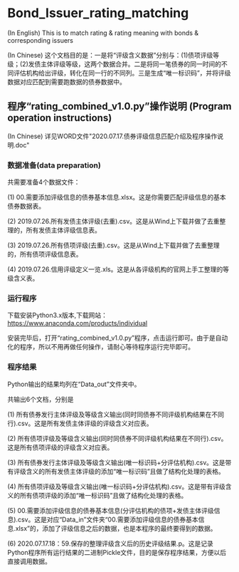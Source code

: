 # Bond_Issuer_rating_matching
(In English) This is to match rating &amp; rating meaning with bonds &amp; corresponding issuers

(In Chinese) 这个文档目的是：一是将“评级含义数据”分别与：(1)债项评级等级；(2)发债主体评级等级，这两个数据合并。二是将同一笔债券的同一时间的不同评估机构给出评级，转化在同一行的不同列。三是生成“唯一标识码”，并将评级数据对应匹配到需要跑数据的债券数据中。

## 程序“rating_combined_v1.0.py”操作说明 (Program operation instructions)
(In Chinese) 详见WORD文件"2020.07.17.债券评级信息匹配介绍及程序操作说明.doc"
### 数据准备(data preparation)

共需要准备4个数据文件：

(1) 00.需要添加评级信息的债券基本信息.xlsx。这是你需要匹配评级信息的基本债券数据表。

(2) 2019.07.26.所有发债主体评级(去重).csv。这是从Wind上下载并做了去重整理的，所有发债主体评级信息表。

(3) 2019.07.26.所有债项评级(去重).csv。这是从Wind上下载并做了去重整理的，所有债项评级信息表。

(4) 2019.07.26.信用评级定义一览.xls。这是从各评级机构的官网上手工整理的等级含义表。

### 运行程序
下载安装Python3.x版本,下载网站：https://www.anaconda.com/products/individual

安装完毕后，打开“rating_combined_v1.0.py”程序，点击运行即可。由于是自动化的程序，所以不用再做任何操作，请耐心等待程序运行完毕即可。

### 程序结果
Python输出的结果均列在“Data_out”文件夹中。

共输出6个文档，分别是

(1) 所有债券发行主体评级及等级含义输出(同时同债券不同评级机构结果在不同行).csv。这是所有发债主体评级的评级含义对应表。

(2) 所有债项评级及等级含义输出(同时同债券不同评级机构结果在不同行).csv。这是所有债项评级的评级含义对应表。

(3) 所有债券发行主体评级及等级含义输出(唯一标识码+分评估机构).csv。这是带有评级含义的所有发债主体评级的添加“唯一标识码”且做了结构化处理的表格。

(4) 所有债项评级及等级含义输出(唯一标识码+分评估机构).csv。这是带有评级含义的所有债项评级的添加“唯一标识码”且做了结构化处理的表格。

(5) 00.需要添加评级信息的债券基本信息(分评估机构的债项+发债主体评级信息).csv。这是对应“Data_in”文件夹“00.需要添加评级信息的债券基本信息.xlsx”的，添加了评级信息之后的数据，也是本程序的最终要得到的数据。

(6) 2020.07.17.18：59.保存的整理评级含义后的历史评级结果.p。这是记录Python程序所有运行结果的二进制Pickle文件，目的是保存程序结果，方便以后直接调用数据。
